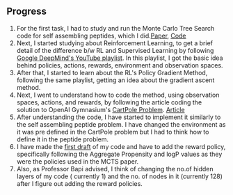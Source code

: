## Progress

<ol>
  <li>For the first task, I had to study and run the Monte Carlo Tree Search code for self assembling peptides, which I did.<a href = 'https://drive.google.com/file/d/1kmlz5kaJnC4FblE5oBK-0NnJRRSLm_pI/view?usp=drivesdk'>Paper</a>, <a href = 'https://zenodo.org/record/6564202'>Code </a></li>
  <li>Next, I started studying about Reinforcement Learning, to get a brief detail of the difference b/w RL and Supervised Learning by following <a href = "https://youtube.com/playlist?list=PLqYmG7hTraZDM-OYHWgPebj2MfCFzFObQ">Google DeepMind's YouTube playlist</a>. In this playlist, I got the basic idea behind policies, actions, rewards, environment and observation spaces.</li>
  <li>After that, I started to learn about the RL's Policy Gradient Method, following the same playlist, getting an idea about the gradient ascent method.</li>
  <li>Next, I went to understand how to code the method, using observation spaces, actions, and rewards, by following the article coding the solution to OpenAI Gymnasium's <a href= "https://gymnasium.farama.org/environments/classic_control/cart_pole/">CartPole Problem</a>. <a href= "https://towardsdatascience.com/policy-gradient-methods-104c783251e0">Article</a></li>
  <li>After understanding the code, I have started to implement it similarly to the self assembling peptide problem. I have changed the environment as it was pre defined in the CartPole problem but I had to think how to define it in the peptide problem.</li> 
  <li>I have made the <a href="https://github.com/ajiteshshree/summer_internship_2023/blob/main/rlPeptide/model.ipynb">first draft</a> of my code and have to add the reward policy, specifically following the Aggregate Propensity and logP values as they were the policies used in the MCTS paper.</li> 
  <li>Also, as Professor Bapi advised, I think of changing the no.of hidden layers of my code ( currently 1) and the no. of nodes in it (currently 128) after I figure out adding the reward policies.</li>
</ol>
